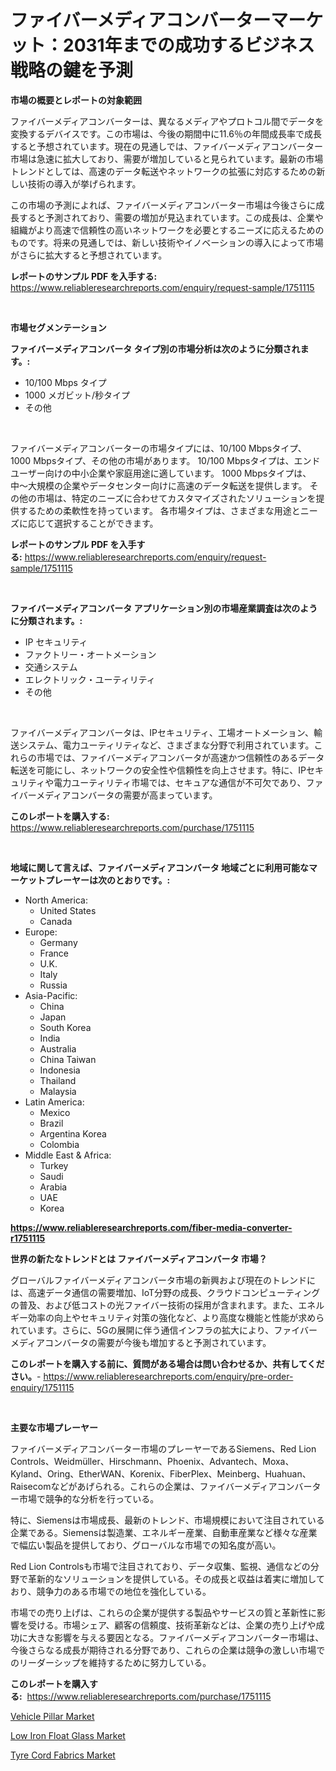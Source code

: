 <p><h1>ファイバーメディアコンバーターマーケット：2031年までの成功するビジネス戦略の鍵を予測</h1></p><p><strong>市場の概要とレポートの対象範囲</strong></p>
<p><p>ファイバーメディアコンバーターは、異なるメディアやプロトコル間でデータを変換するデバイスです。この市場は、今後の期間中に11.6％の年間成長率で成長すると予想されています。現在の見通しでは、ファイバーメディアコンバーター市場は急速に拡大しており、需要が増加していると見られています。最新の市場トレンドとしては、高速のデータ転送やネットワークの拡張に対応するための新しい技術の導入が挙げられます。</p><p>この市場の予測によれば、ファイバーメディアコンバーター市場は今後さらに成長すると予測されており、需要の増加が見込まれています。この成長は、企業や組織がより高速で信頼性の高いネットワークを必要とするニーズに応えるためのものです。将来の見通しでは、新しい技術やイノベーションの導入によって市場がさらに拡大すると予想されています。</p></p>
<p><strong>レポートのサンプル PDF を入手する:</strong> <a href="https://www.reliableresearchreports.com/enquiry/request-sample/1751115">https://www.reliableresearchreports.com/enquiry/request-sample/1751115</a></p>
<p>&nbsp;</p>
<p><strong>市場セグメンテーション</strong></p>
<p><strong>ファイバーメディアコンバータ タイプ別の市場分析は次のように分類されます。:</strong></p>
<p><ul><li>10/100 Mbps タイプ</li><li>1000 メガビット/秒タイプ</li><li>その他</li></ul></p>
<p>&nbsp;</p>
<p><p>ファイバーメディアコンバーターの市場タイプには、10/100 Mbpsタイプ、1000 Mbpsタイプ、その他の市場があります。 10/100 Mbpsタイプは、エンドユーザー向けの中小企業や家庭用途に適しています。 1000 Mbpsタイプは、中〜大規模の企業やデータセンター向けに高速のデータ転送を提供します。 その他の市場は、特定のニーズに合わせてカスタマイズされたソリューションを提供するための柔軟性を持っています。 各市場タイプは、さまざまな用途とニーズに応じて選択することができます。</p></p>
<p><strong>レポートのサンプル PDF を入手する:</strong>&nbsp;<a href="https://www.reliableresearchreports.com/enquiry/request-sample/1751115">https://www.reliableresearchreports.com/enquiry/request-sample/1751115</a></p>
<p>&nbsp;</p>
<p><strong> ファイバーメディアコンバータ アプリケーション別の市場産業調査は次のように分類されます。:</strong></p>
<p><ul><li>IP セキュリティ</li><li>ファクトリー・オートメーション</li><li>交通システム</li><li>エレクトリック・ユーティリティ</li><li>その他</li></ul></p>
<p>&nbsp;</p>
<p><p>ファイバーメディアコンバータは、IPセキュリティ、工場オートメーション、輸送システム、電力ユーティリティなど、さまざまな分野で利用されています。これらの市場では、ファイバーメディアコンバータが高速かつ信頼性のあるデータ転送を可能にし、ネットワークの安全性や信頼性を向上させます。特に、IPセキュリティや電力ユーティリティ市場では、セキュアな通信が不可欠であり、ファイバーメディアコンバータの需要が高まっています。</p></p>
<p><strong>このレポートを購入する:</strong>&nbsp; <a href="https://www.reliableresearchreports.com/purchase/1751115">https://www.reliableresearchreports.com/purchase/1751115</a></p>
<p>&nbsp;</p>
<p><strong>地域に関して言えば、ファイバーメディアコンバータ 地域ごとに利用可能なマーケットプレーヤーは次のとおりです。:</strong></p>
<p><ul>
    <li>
        North America:
        <ul>
            <li>United States</li>
            <li>Canada</li>
        </ul>
    </li>
    <li>
        Europe:
        <ul>
            <li>Germany</li>
            <li>France</li>
            <li>U.K.</li>
            <li>Italy</li>
            <li>Russia</li>
        </ul>
    </li>
    <li>
        Asia-Pacific:
        <ul>
            <li>China</li>
            <li>Japan</li>
            <li>South Korea</li>
            <li>India</li>
            <li>Australia</li>
            <li>China Taiwan</li>
            <li>Indonesia</li>
            <li>Thailand</li>
            <li>Malaysia</li>
        </ul>
    </li>
    <li>
        Latin America:
        <ul>
            <li>Mexico</li>
            <li>Brazil</li>
            <li>Argentina Korea</li>
            <li>Colombia</li>
        </ul>
    </li>
    <li>
        Middle East & Africa:
        <ul>
            <li>Turkey</li>
            <li>Saudi</li>
            <li>Arabia</li>
            <li>UAE</li>
            <li>Korea</li>
        </ul>
    </li>
    </ul></p>
<p><strong><a href="https://www.reliableresearchreports.com/fiber-media-converter-r1751115">https://www.reliableresearchreports.com/fiber-media-converter-r1751115</a></strong>&nbsp;</p>
<p><strong>世界の新たなトレンドとは ファイバーメディアコンバータ 市場？</strong></p>
<p><p>グローバルファイバーメディアコンバータ市場の新興および現在のトレンドには、高速データ通信の需要増加、IoT分野の成長、クラウドコンピューティングの普及、および低コストの光ファイバー技術の採用が含まれます。また、エネルギー効率の向上やセキュリティ対策の強化など、より高度な機能と性能が求められています。さらに、5Gの展開に伴う通信インフラの拡大により、ファイバーメディアコンバータの需要が今後も増加すると予測されています。</p></p>
<p><strong>このレポートを購入する前に、質問がある場合は問い合わせるか、共有してください。</strong>- <a href="https://www.reliableresearchreports.com/enquiry/pre-order-enquiry/1751115">https://www.reliableresearchreports.com/enquiry/pre-order-enquiry/1751115</a></p>
<p>&nbsp;</p>
<p><strong>主要な市場プレーヤー</strong></p>
<p><p>ファイバーメディアコンバーター市場のプレーヤーであるSiemens、Red Lion Controls、Weidmüller、Hirschmann、Phoenix、Advantech、Moxa、Kyland、Oring、EtherWAN、Korenix、FiberPlex、Meinberg、Huahuan、Raisecomなどがあげられる。これらの企業は、ファイバーメディアコンバーター市場で競争的な分析を行っている。</p><p>特に、Siemensは市場成長、最新のトレンド、市場規模において注目されている企業である。Siemensは製造業、エネルギー産業、自動車産業など様々な産業で幅広い製品を提供しており、グローバルな市場での知名度が高い。</p><p>Red Lion Controlsも市場で注目されており、データ収集、監視、通信などの分野で革新的なソリューションを提供している。その成長と収益は着実に増加しており、競争力のある市場での地位を強化している。</p><p>市場での売り上げは、これらの企業が提供する製品やサービスの質と革新性に影響を受ける。市場シェア、顧客の信頼度、技術革新などは、企業の売り上げや成功に大きな影響を与える要因となる。ファイバーメディアコンバーター市場は、今後さらなる成長が期待される分野であり、これらの企業は競争の激しい市場でのリーダーシップを維持するために努力している。</p></p>
<p><strong>このレポートを購入する:</strong>&nbsp;&nbsp;<a href="https://www.reliableresearchreports.com/purchase/1751115">https://www.reliableresearchreports.com/purchase/1751115</a></p>
<p><p><a href="https://www.linkedin.com/pulse/vehicle-pillar-market-size-share-amp-trends-analysis-report-lnmnc?trackingId=jF%2FIbvZd%2Bbgu3ojwD6l4CQ%3D%3D">Vehicle Pillar Market</a></p><p><a href="https://www.linkedin.com/pulse/low-iron-float-glass-market-furnish-information-size-share-dynamics-8642c?trackingId=TIMoZcWhLzeUcgaTxagdwQ%3D%3D">Low Iron Float Glass Market</a></p><p><a href="https://www.linkedin.com/pulse/tyre-cord-fabrics-market-size-furnishes-valuable-information-epfxc?trackingId=Cu2Q%2BChW60tpMQ0t74zriQ%3D%3D">Tyre Cord Fabrics Market</a></p></p>